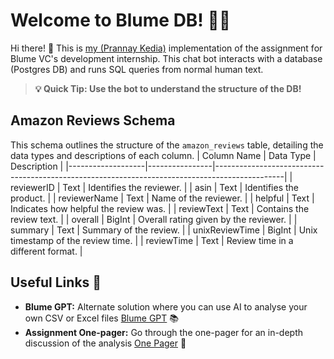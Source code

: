 # Welcome to Blume DB! 🚀🤖

Hi there! 👋 This is [my (Prannay Kedia)](https://prannaykedia.com) implementation of the assignment for Blume VC's development internship. This chat bot interacts with a database (Postgres DB) and runs SQL queries from normal human text.

> **💡 Quick Tip: Use the bot to understand the structure of the DB!**

## Amazon Reviews Schema

This schema outlines the structure of the `amazon_reviews` table, detailing the data types and descriptions of each column.
| Column Name | Data Type | Description |
|-------------------|----------------|-----------------------------------------------------------------------------------------------|
| reviewerID | Text | Identifies the reviewer. |
| asin | Text | Identifies the product. |
| reviewerName | Text | Name of the reviewer. |
| helpful | Text | Indicates how helpful the review was. |
| reviewText | Text | Contains the review text. |
| overall | BigInt | Overall rating given by the reviewer. |
| summary | Text | Summary of the review. |
| unixReviewTime | BigInt | Unix timestamp of the review time. |
| reviewTime | Text | Review time in a different format. |

## Useful Links 🔗

- **Blume GPT:** Alternate solution where you can use AI to analyse your own CSV or Excel files [Blume GPT](https://blume-gpt.prannaykedia.com) 📚
- **Assignment One-pager:** Go through the one-pager for an in-depth discussion of the analysis [One Pager](https://docs.google.com/document/d/1KuTKd34k02EkyqAb4KT0WmOLy2kWQMRZmVrWbemEDlc/edit?usp=sharing) 💬
